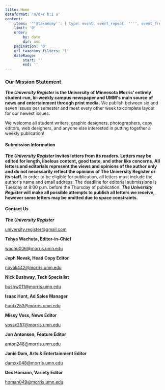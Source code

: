 ```yaml
---
title: Home
dateformat: 'm/d/Y h:i a'
content:
    items: '''@taxonomy'': { type: event, event_repeat: '''', event_freq: '''' }'
    limit: '0'
    order:
        by: date
        dir: asc
    pagination: '0'
    url_taxonomy_filters: '1'
    dateRange:
        start: ''
        end: ''
---
```


### Our Mission Statement

**_The University Register_ is the University of Minnesota Morris' entirely student-run, bi-weekly campus newspaper and UMM's main source of news and entertainment through print media.** We publish between six and seven issues per semester and meet every other week to complete layout for our newest issues.

We welcome all student writers, graphic designers, photographers, copy editors, web designers, and anyone else interested in putting together a weekly publication!

#### Submission Information

**_The University Register_ invites letters from its readers. Letters may be edited for length, libelous content, good taste, and other like concerns. All letters and editorials represent the views and opinions of the author only and do not necessarily reflect the opinions of The University Register or its staff.** In order to be eligible for publication, all letters must include the author's name and email address. The deadline for editorial submissions is Tuesday at 8:00 p.m. before the Thursday of publication. **_The University Register_ will make all possible attempts to publish all letters we receive, however some letters may be omitted due to space constraints.**


#### Contact Us

**_The University Register_**

university.register@gmail.com

**Tehya Wachuta, Editor-in-Chief**

wachu006@morris.umn.edu

**Jeph Novak, Head Copy Editor**

novak442@morris.umn.edu

**Nick Bushway, Tech Specialist**

bushw011@morris.umn.edu

**Isaac Hunt, Ad Sales Manager**

huntx253@morris.umn.edu

**Missy Voss, News Editor**

vossx257@morris.umn.edu

**Jon Antonsen, Feature Editor**

anton248@morris.umn.edu

**Janie Dam, Arts & Entertainment Editor**

damxx048@morris.umn.edu

**Des Homann, Variety Editor**

homan049@morris.umn.edu


